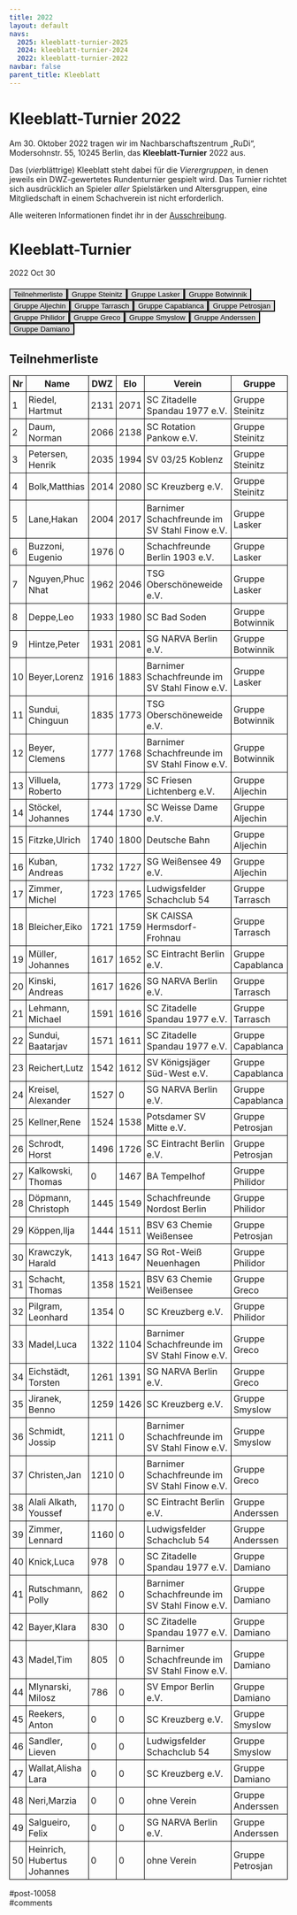 ```yaml
---
title: 2022 
layout: default
navs:
  2025: kleeblatt-turnier-2025
  2024: kleeblatt-turnier-2024
  2022: kleeblatt-turnier-2022
navbar: false
parent_title: Kleeblatt
---
```

<div class="post-10058 page type-page status-publish hentry" id="post-10058">
<h1 class="entry-title">Kleeblatt-Turnier 2022</h1>
<div class="entry-content">
<p>Am 30. Oktober 2022 tragen wir im Nachbarschaftszentrum „RuDi“, Modersohnstr. 55, 10245 Berlin, das <b>Kleeblatt-Turnier</b> 2022 aus. </p>
<p>Das (<i>vier</i>blättrige) Kleeblatt steht dabei für die <i>Vierergruppen</i>, in denen jeweils ein DWZ-gewertetes Rundenturnier gespielt wird. Das Turnier richtet sich ausdrücklich an Spieler <i>aller</i> Spielstärken und Altersgruppen, eine Mitgliedschaft in einem Schachverein ist nicht erforderlich.</p>
<p>Alle weiteren Informationen findet ihr in der <a href="https://www.narva-schach.de/wordpress/wp-content/uploads/2022/10/Kleeblatt-Turnier-2022.pdf">Ausschreibung</a>.</p>
<div class="grtTournament">
<style><!--.grtTournament div.grtTab.grtTabInactive {
    display:none;
}

.grtTournament div.grtTab.grtTabActive {
    display:block;
}

.grtTournament button.grtButtonInactive,
.grtTournament button.grtButtonInitial {
    padding-left:20px;
    padding-right:20px;
}

.grtTournament button.grtButtonActive,
.grtTournament button.grtButtonActive:disabled {
    font-weight:bold;
    padding-left:10px;
    padding-right:10px;
}
--></style>
<style><!--.grtTournament .grtNav {
    margin-bottom:20px;
    margin-top:20px;
}

.grtTournament h1 {
    font-size: 20pt;
    font-weight: bold;
}

.grtTournament h2 {
    font-size: 16pt;
    font-weight: bold;
}

.grtTournament h3 {
    font-size: 14pt;
    font-weight: bold;
}

.grtTournament table {
    border-collapse: collapse;
}

.grtTournament td,th {
    border: 1px solid #000000;
    padding:4px;
}

.grtTournament button.grtButtonInactive,
.grtTournament button.grtButtonInitial {
    background:#dfdfdf;
}

.grtTournament button.grtButtonActive,
.grtTournament button.grtButtonActive:disabled {
    background:#cfcfcf;
    color:#0000FF;
}
--></style>
<h1>Kleeblatt-Turnier</h1>
<p><span>2022 Oct 30</span></p>
<div class="grtNav"><button class="grtButtonInitial" id="grtButton_playerList" onclick="grt.activateTab('playerList');">Teilnehmerliste</button><button class="grtButtonInactive" id="grtButton_67748356-a870-4ef8-a371-72ad7a4cc62d" onclick="grt.activateTab('67748356-a870-4ef8-a371-72ad7a4cc62d');">Gruppe Steinitz</button><button class="grtButtonInactive" id="grtButton_14ea7402-530b-460a-a305-9877841f2d34" onclick="grt.activateTab('14ea7402-530b-460a-a305-9877841f2d34');">Gruppe Lasker</button><button class="grtButtonInactive" id="grtButton_799481f5-5b3b-4f1b-9202-10d7d27e0999" onclick="grt.activateTab('799481f5-5b3b-4f1b-9202-10d7d27e0999');">Gruppe Botwinnik</button><button class="grtButtonInactive" id="grtButton_c24eacb9-fa39-4d5d-b5f1-d5cb71c034e8" onclick="grt.activateTab('c24eacb9-fa39-4d5d-b5f1-d5cb71c034e8');">Gruppe Aljechin</button><button class="grtButtonInactive" id="grtButton_97300d3e-1c11-45a3-9147-49c2e9bb5a31" onclick="grt.activateTab('97300d3e-1c11-45a3-9147-49c2e9bb5a31');">Gruppe Tarrasch</button><button class="grtButtonInactive" id="grtButton_d92c1d41-ed5d-4c53-ab97-fe9e51d52f57" onclick="grt.activateTab('d92c1d41-ed5d-4c53-ab97-fe9e51d52f57');">Gruppe Capablanca</button><button class="grtButtonInactive" id="grtButton_f3167422-e957-49d8-bf71-ca2249bd8d39" onclick="grt.activateTab('f3167422-e957-49d8-bf71-ca2249bd8d39');">Gruppe Petrosjan</button><button class="grtButtonInactive" id="grtButton_c16e1cb7-ce1b-4466-a47c-28d10c5f6150" onclick="grt.activateTab('c16e1cb7-ce1b-4466-a47c-28d10c5f6150');">Gruppe Philidor</button><button class="grtButtonInactive" id="grtButton_c8510f16-4c68-45d1-a840-4a5b72cc6ebc" onclick="grt.activateTab('c8510f16-4c68-45d1-a840-4a5b72cc6ebc');">Gruppe Greco</button><button class="grtButtonInactive" id="grtButton_d3733bd2-5135-4f66-aef8-4d499f24cf3d" onclick="grt.activateTab('d3733bd2-5135-4f66-aef8-4d499f24cf3d');">Gruppe Smyslow</button><button class="grtButtonInactive" id="grtButton_3bebe34c-29de-47e1-a794-2b57d296908c" onclick="grt.activateTab('3bebe34c-29de-47e1-a794-2b57d296908c');">Gruppe Anderssen</button><button class="grtButtonInactive" id="grtButton_3977fcd9-f284-4b0a-aea7-93d7cb1f6835" onclick="grt.activateTab('3977fcd9-f284-4b0a-aea7-93d7cb1f6835');">Gruppe Damiano</button></div>
<div class="grtTab grtTabActive" id="grtTab_playerList">
<h2>Teilnehmerliste</h2>
<table class="grtTable grtPlayerList clean swiss footable">
<thead>
<tr>
<th data-type="numeric">Nr</th>
<th>Name</th>
<th data-type="numeric">DWZ</th>
<th data-type="numeric">Elo</th>
<th>Verein</th>
<th>Gruppe</th>
</tr>
</thead>
<tbody>
<tr>
<td>1</td>
<td>Riedel,​Hartmut</td>
<td>2131</td>
<td>2071</td>
<td>SC Zitadelle Spandau 1977 e.V.</td>
<td>Gruppe Steinitz</td>
</tr>
<tr>
<td>2</td>
<td>Daum,​Norman</td>
<td>2066</td>
<td>2138</td>
<td>SC Rotation Pankow e.V.</td>
<td>Gruppe Steinitz</td>
</tr>
<tr>
<td>3</td>
<td>Petersen,​Henrik</td>
<td>2035</td>
<td>1994</td>
<td>SV 03/25 Koblenz </td>
<td>Gruppe Steinitz</td>
</tr>
<tr>
<td>4</td>
<td>Bolk,​Matthias</td>
<td>2014</td>
<td>2080</td>
<td>SC Kreuzberg e.V.</td>
<td>Gruppe Steinitz</td>
</tr>
<tr>
<td>5</td>
<td>Lane,​Hakan</td>
<td>2004</td>
<td>2017</td>
<td>Barnimer Schachfreunde im SV Stahl Finow e.V.</td>
<td>Gruppe Lasker</td>
</tr>
<tr>
<td>6</td>
<td>Buzzoni,​Eugenio</td>
<td>1976</td>
<td>0</td>
<td>Schachfreunde Berlin 1903 e.V.</td>
<td>Gruppe Lasker</td>
</tr>
<tr>
<td>7</td>
<td>Nguyen,​Phuc Nhat</td>
<td>1962</td>
<td>2046</td>
<td>TSG Oberschöneweide e.V.</td>
<td>Gruppe Lasker</td>
</tr>
<tr>
<td>8</td>
<td>Deppe,​Leo</td>
<td>1933</td>
<td>1980</td>
<td>SC Bad Soden</td>
<td>Gruppe Botwinnik</td>
</tr>
<tr>
<td>9</td>
<td>Hintze,​Peter</td>
<td>1931</td>
<td>2081</td>
<td>SG NARVA Berlin e.V.</td>
<td>Gruppe Botwinnik</td>
</tr>
<tr>
<td>10</td>
<td>Beyer,​Lorenz</td>
<td>1916</td>
<td>1883</td>
<td>Barnimer Schachfreunde im SV Stahl Finow e.V.</td>
<td>Gruppe Lasker</td>
</tr>
<tr>
<td>11</td>
<td>Sundui,​Chinguun</td>
<td>1835</td>
<td>1773</td>
<td>TSG Oberschöneweide e.V.</td>
<td>Gruppe Botwinnik</td>
</tr>
<tr>
<td>12</td>
<td>Beyer,​Clemens</td>
<td>1777</td>
<td>1768</td>
<td>Barnimer Schachfreunde im SV Stahl Finow e.V.</td>
<td>Gruppe Botwinnik</td>
</tr>
<tr>
<td>13</td>
<td>Villuela,​Roberto</td>
<td>1773</td>
<td>1729</td>
<td>SC Friesen Lichtenberg e.V.</td>
<td>Gruppe Aljechin</td>
</tr>
<tr>
<td>14</td>
<td>Stöckel,​Johannes</td>
<td>1744</td>
<td>1730</td>
<td>SC Weisse Dame e.V.</td>
<td>Gruppe Aljechin</td>
</tr>
<tr>
<td>15</td>
<td>Fitzke,​Ulrich</td>
<td>1740</td>
<td>1800</td>
<td>Deutsche Bahn</td>
<td>Gruppe Aljechin</td>
</tr>
<tr>
<td>16</td>
<td>Kuban,​Andreas</td>
<td>1732</td>
<td>1727</td>
<td>SG Weißensee 49 e.V.</td>
<td>Gruppe Aljechin</td>
</tr>
<tr>
<td>17</td>
<td>Zimmer,​Michel</td>
<td>1723</td>
<td>1765</td>
<td>Ludwigsfelder Schachclub 54</td>
<td>Gruppe Tarrasch</td>
</tr>
<tr>
<td>18</td>
<td>Bleicher,​Eiko</td>
<td>1721</td>
<td>1759</td>
<td>SK CAISSA Hermsdorf-Frohnau</td>
<td>Gruppe Tarrasch</td>
</tr>
<tr>
<td>19</td>
<td>Müller,​Johannes</td>
<td>1617</td>
<td>1652</td>
<td>SC Eintracht Berlin e.V.</td>
<td>Gruppe Capablanca</td>
</tr>
<tr>
<td>20</td>
<td>Kinski,​Andreas</td>
<td>1617</td>
<td>1626</td>
<td>SG NARVA Berlin e.V.</td>
<td>Gruppe Tarrasch</td>
</tr>
<tr>
<td>21</td>
<td>Lehmann,​Michael</td>
<td>1591</td>
<td>1616</td>
<td>SC Zitadelle Spandau 1977 e.V.</td>
<td>Gruppe Tarrasch</td>
</tr>
<tr>
<td>22</td>
<td>Sundui,​Baatarjav</td>
<td>1571</td>
<td>1611</td>
<td>SC Zitadelle Spandau 1977 e.V.</td>
<td>Gruppe Capablanca</td>
</tr>
<tr>
<td>23</td>
<td>Reichert,​Lutz</td>
<td>1542</td>
<td>1612</td>
<td>SV Königsjäger Süd-West e.V.</td>
<td>Gruppe Capablanca</td>
</tr>
<tr>
<td>24</td>
<td>Kreisel,​Alexander</td>
<td>1527</td>
<td>0</td>
<td>SG NARVA Berlin e.V.</td>
<td>Gruppe Capablanca</td>
</tr>
<tr>
<td>25</td>
<td>Kellner,​Rene</td>
<td>1524</td>
<td>1538</td>
<td>Potsdamer SV Mitte e.V.</td>
<td>Gruppe Petrosjan</td>
</tr>
<tr>
<td>26</td>
<td>Schrodt,​Horst</td>
<td>1496</td>
<td>1726</td>
<td>SC Eintracht Berlin e.V.</td>
<td>Gruppe Petrosjan</td>
</tr>
<tr>
<td>27</td>
<td>Kalkowski,​Thomas</td>
<td>0</td>
<td>1467</td>
<td>BA Tempelhof</td>
<td>Gruppe Philidor</td>
</tr>
<tr>
<td>28</td>
<td>Döpmann,​Christoph</td>
<td>1445</td>
<td>1549</td>
<td>Schachfreunde Nordost Berlin</td>
<td>Gruppe Philidor</td>
</tr>
<tr>
<td>29</td>
<td>Köppen,​Ilja</td>
<td>1444</td>
<td>1511</td>
<td>BSV 63 Chemie Weißensee</td>
<td>Gruppe Petrosjan</td>
</tr>
<tr>
<td>30</td>
<td>Krawczyk,​Harald</td>
<td>1413</td>
<td>1647</td>
<td>SG Rot-Weiß Neuenhagen</td>
<td>Gruppe Philidor</td>
</tr>
<tr>
<td>31</td>
<td>Schacht,​Thomas</td>
<td>1358</td>
<td>1521</td>
<td>BSV 63 Chemie Weißensee</td>
<td>Gruppe Greco</td>
</tr>
<tr>
<td>32</td>
<td>Pilgram,​Leonhard</td>
<td>1354</td>
<td>0</td>
<td>SC Kreuzberg e.V.</td>
<td>Gruppe Philidor</td>
</tr>
<tr>
<td>33</td>
<td>Madel,​Luca</td>
<td>1322</td>
<td>1104</td>
<td>Barnimer Schachfreunde im SV Stahl Finow e.V.</td>
<td>Gruppe Greco</td>
</tr>
<tr>
<td>34</td>
<td>Eichstädt,​Torsten</td>
<td>1261</td>
<td>1391</td>
<td>SG NARVA Berlin e.V.</td>
<td>Gruppe Greco</td>
</tr>
<tr>
<td>35</td>
<td>Jiranek,​Benno</td>
<td>1259</td>
<td>1426</td>
<td>SC Kreuzberg e.V.</td>
<td>Gruppe Smyslow</td>
</tr>
<tr>
<td>36</td>
<td>Schmidt,​Jossip</td>
<td>1211</td>
<td>0</td>
<td>Barnimer Schachfreunde im SV Stahl Finow e.V.</td>
<td>Gruppe Smyslow</td>
</tr>
<tr>
<td>37</td>
<td>Christen,​Jan</td>
<td>1210</td>
<td>0</td>
<td>Barnimer Schachfreunde im SV Stahl Finow e.V.</td>
<td>Gruppe Greco</td>
</tr>
<tr>
<td>38</td>
<td>Alali Alkath,​Youssef</td>
<td>1170</td>
<td>0</td>
<td>SC Eintracht Berlin e.V.</td>
<td>Gruppe Anderssen</td>
</tr>
<tr>
<td>39</td>
<td>Zimmer,​Lennard</td>
<td>1160</td>
<td>0</td>
<td>Ludwigsfelder Schachclub 54</td>
<td>Gruppe Anderssen</td>
</tr>
<tr>
<td>40</td>
<td>Knick,​Luca</td>
<td>978</td>
<td>0</td>
<td>SC Zitadelle Spandau 1977 e.V.</td>
<td>Gruppe Damiano</td>
</tr>
<tr>
<td>41</td>
<td>Rutschmann,​Polly</td>
<td>862</td>
<td>0</td>
<td>Barnimer Schachfreunde im SV Stahl Finow e.V.</td>
<td>Gruppe Damiano</td>
</tr>
<tr>
<td>42</td>
<td>Bayer,​Klara</td>
<td>830</td>
<td>0</td>
<td>SC Zitadelle Spandau 1977 e.V.</td>
<td>Gruppe Damiano</td>
</tr>
<tr>
<td>43</td>
<td>Madel,​Tim</td>
<td>805</td>
<td>0</td>
<td>Barnimer Schachfreunde im SV Stahl Finow e.V.</td>
<td>Gruppe Damiano</td>
</tr>
<tr>
<td>44</td>
<td>Mlynarski,​Milosz</td>
<td>786</td>
<td>0</td>
<td>SV Empor Berlin e.V.</td>
<td>Gruppe Damiano</td>
</tr>
<tr>
<td>45</td>
<td>Reekers,​Anton</td>
<td>0</td>
<td>0</td>
<td>SC Kreuzberg e.V.</td>
<td>Gruppe Smyslow</td>
</tr>
<tr>
<td>46</td>
<td>Sandler,​Lieven</td>
<td>0</td>
<td>0</td>
<td>Ludwigsfelder Schachclub 54</td>
<td>Gruppe Smyslow</td>
</tr>
<tr>
<td>47</td>
<td>Wallat,​Alisha Lara</td>
<td>0</td>
<td>0</td>
<td>SC Kreuzberg e.V.</td>
<td>Gruppe Damiano</td>
</tr>
<tr>
<td>48</td>
<td>Neri,​Marzia</td>
<td>0</td>
<td>0</td>
<td>ohne Verein</td>
<td>Gruppe Anderssen</td>
</tr>
<tr>
<td>49</td>
<td>Salgueiro,​Felix</td>
<td>0</td>
<td>0</td>
<td>SG NARVA Berlin e.V.</td>
<td>Gruppe Anderssen</td>
</tr>
<tr>
<td>50</td>
<td>Heinrich,​Hubertus Johannes</td>
<td>0</td>
<td>0</td>
<td>ohne Verein</td>
<td>Gruppe Petrosjan</td>
</tr>
</tbody>
</table>
</div>
<div class="grtTab grtTabInactive" id="grtTab_67748356-a870-4ef8-a371-72ad7a4cc62d">
<h1>Gruppe Steinitz</h1>
<h2>Rangliste</h2>
<table class="grtTable grtRanking clean swiss">
<thead>
<tr>
<th data-type="numeric">Platz</th>
<th>Name</th>
<th>Verein</th>
<th data-type="numeric">DWZ</th>
<th data-type="numeric">Elo</th>
<th data-type="numeric">Punkte</th>
<th data-type="numeric">SoBerg</th>
</tr>
</thead>
<tbody>
<tr>
<td>1</td>
<td>Riedel,​Hartmut</td>
<td>SC Zitadelle Spandau 1977 e.V.</td>
<td>2131</td>
<td>2071</td>
<td>2.5</td>
<td>2.75</td>
</tr>
<tr>
<td>2</td>
<td>Bolk,​Matthias</td>
<td>SC Kreuzberg e.V.</td>
<td>2014</td>
<td>2080</td>
<td>1.5</td>
<td>2.25</td>
</tr>
<tr>
<td>3</td>
<td>Daum,​Norman</td>
<td>SC Rotation Pankow e.V.</td>
<td>2066</td>
<td>2138</td>
<td>1.0</td>
<td>1.5</td>
</tr>
<tr>
<td>4</td>
<td>Petersen,​Henrik</td>
<td>SV 03/25 Koblenz </td>
<td>2035</td>
<td>1994</td>
<td>1.0</td>
<td>1.0</td>
</tr>
</tbody>
</table>
<h2>Paarungen der Runde 1</h2>
<table class="grtTable grtPairing clean swiss">
<thead>
<tr>
<th>Brett</th>
<th>Weiß</th>
<th></th>
<th>Schwarz</th>
<th>Ergebnis</th>
</tr>
</thead>
<tbody>
<tr>
<td>1</td>
<td>Riedel,Hartmut</td>
<td> – </td>
<td>Petersen,Henrik</td>
<td>1:0</td>
</tr>
<tr>
<td>2</td>
<td>Bolk,Matthias</td>
<td> – </td>
<td>Daum,Norman</td>
<td>0:1</td>
</tr>
</tbody>
</table>
<h2>Paarungen der Runde 2</h2>
<table class="grtTable grtPairing clean swiss">
<thead>
<tr>
<th>Brett</th>
<th>Weiß</th>
<th></th>
<th>Schwarz</th>
<th>Ergebnis</th>
</tr>
</thead>
<tbody>
<tr>
<td>1</td>
<td>Daum,Norman</td>
<td> – </td>
<td>Riedel,Hartmut</td>
<td>0:1</td>
</tr>
<tr>
<td>2</td>
<td>Petersen,Henrik</td>
<td> – </td>
<td>Bolk,Matthias</td>
<td>0:1</td>
</tr>
</tbody>
</table>
<h2>Paarungen der Runde 3</h2>
<table class="grtTable grtPairing clean swiss">
<thead>
<tr>
<th>Brett</th>
<th>Weiß</th>
<th></th>
<th>Schwarz</th>
<th>Ergebnis</th>
</tr>
</thead>
<tbody>
<tr>
<td>1</td>
<td>Riedel,Hartmut</td>
<td> – </td>
<td>Bolk,Matthias</td>
<td>½:½</td>
</tr>
<tr>
<td>2</td>
<td>Daum,Norman</td>
<td> – </td>
<td>Petersen,Henrik</td>
<td>0:1</td>
</tr>
</tbody>
</table>
</div>
<div class="grtTab grtTabInactive" id="grtTab_14ea7402-530b-460a-a305-9877841f2d34">
<h1>Gruppe Lasker</h1>
<h2>Rangliste</h2>
<table class="grtTable grtRanking clean swiss">
<thead>
<tr>
<th data-type="numeric">Platz</th>
<th>Name</th>
<th>Verein</th>
<th data-type="numeric">DWZ</th>
<th data-type="numeric">Elo</th>
<th data-type="numeric">Punkte</th>
<th data-type="numeric">SoBerg</th>
</tr>
</thead>
<tbody>
<tr>
<td>1</td>
<td>Buzzoni,​Eugenio</td>
<td>Schachfreunde Berlin 1903 e.V.</td>
<td>1976</td>
<td>0</td>
<td>2.0</td>
<td>2.75</td>
</tr>
<tr>
<td>2</td>
<td>Beyer,​Lorenz</td>
<td>Barnimer Schachfreunde im SV Stahl Finow e.V.</td>
<td>1916</td>
<td>1883</td>
<td>2.0</td>
<td>2.25</td>
</tr>
<tr>
<td>3</td>
<td>Nguyen,​Phuc Nhat</td>
<td>TSG Oberschöneweide e.V.</td>
<td>1962</td>
<td>2046</td>
<td>1.5</td>
<td>1.5</td>
</tr>
<tr>
<td>4</td>
<td>Lane,​Hakan</td>
<td>Barnimer Schachfreunde im SV Stahl Finow e.V.</td>
<td>2004</td>
<td>2017</td>
<td>0.5</td>
<td>1.0</td>
</tr>
</tbody>
</table>
<h2>Paarungen der Runde 1</h2>
<table class="grtTable grtPairing clean swiss">
<thead>
<tr>
<th>Brett</th>
<th>Weiß</th>
<th></th>
<th>Schwarz</th>
<th>Ergebnis</th>
</tr>
</thead>
<tbody>
<tr>
<td>1</td>
<td>Beyer,Lorenz</td>
<td> – </td>
<td>Lane,Hakan</td>
<td>1:0</td>
</tr>
<tr>
<td>2</td>
<td>Buzzoni,Eugenio</td>
<td> – </td>
<td>Nguyen,Phuc Nhat</td>
<td>1:0</td>
</tr>
</tbody>
</table>
<h2>Paarungen der Runde 2</h2>
<table class="grtTable grtPairing clean swiss">
<thead>
<tr>
<th>Brett</th>
<th>Weiß</th>
<th></th>
<th>Schwarz</th>
<th>Ergebnis</th>
</tr>
</thead>
<tbody>
<tr>
<td>1</td>
<td>Nguyen,Phuc Nhat</td>
<td> – </td>
<td>Beyer,Lorenz</td>
<td>½:½</td>
</tr>
<tr>
<td>2</td>
<td>Lane,Hakan</td>
<td> – </td>
<td>Buzzoni,Eugenio</td>
<td>½:½</td>
</tr>
</tbody>
</table>
<h2>Paarungen der Runde 3</h2>
<table class="grtTable grtPairing clean swiss">
<thead>
<tr>
<th>Brett</th>
<th>Weiß</th>
<th></th>
<th>Schwarz</th>
<th>Ergebnis</th>
</tr>
</thead>
<tbody>
<tr>
<td>1</td>
<td>Beyer,Lorenz</td>
<td> – </td>
<td>Buzzoni,Eugenio</td>
<td>½:½</td>
</tr>
<tr>
<td>2</td>
<td>Nguyen,Phuc Nhat</td>
<td> – </td>
<td>Lane,Hakan</td>
<td>1:0</td>
</tr>
</tbody>
</table>
</div>
<div class="grtTab grtTabInactive" id="grtTab_799481f5-5b3b-4f1b-9202-10d7d27e0999">
<h1>Gruppe Botwinnik</h1>
<h2>Rangliste</h2>
<table class="grtTable grtRanking clean swiss">
<thead>
<tr>
<th data-type="numeric">Platz</th>
<th>Name</th>
<th>Verein</th>
<th data-type="numeric">DWZ</th>
<th data-type="numeric">Elo</th>
<th data-type="numeric">Punkte</th>
<th data-type="numeric">SoBerg</th>
</tr>
</thead>
<tbody>
<tr>
<td>1</td>
<td>Beyer,​Clemens</td>
<td>Barnimer Schachfreunde im SV Stahl Finow e.V.</td>
<td>1777</td>
<td>1768</td>
<td>2.0</td>
<td>2.5</td>
</tr>
<tr>
<td>1</td>
<td>Hintze,​Peter</td>
<td>SG NARVA Berlin e.V.</td>
<td>1931</td>
<td>2081</td>
<td>2.0</td>
<td>2.5</td>
</tr>
<tr>
<td>3</td>
<td>Sundui,​Chinguun</td>
<td>TSG Oberschöneweide e.V.</td>
<td>1835</td>
<td>1773</td>
<td>1.0</td>
<td>2.0</td>
</tr>
<tr>
<td>4</td>
<td>Deppe,​Leo</td>
<td>SC Bad Soden</td>
<td>1933</td>
<td>1980</td>
<td>1.0</td>
<td>1.0</td>
</tr>
</tbody>
</table>
<h2>Paarungen der Runde 1</h2>
<table class="grtTable grtPairing clean swiss">
<thead>
<tr>
<th>Brett</th>
<th>Weiß</th>
<th></th>
<th>Schwarz</th>
<th>Ergebnis</th>
</tr>
</thead>
<tbody>
<tr>
<td>1</td>
<td>Beyer,Clemens</td>
<td> – </td>
<td>Sundui,Chinguun</td>
<td>½:½</td>
</tr>
<tr>
<td>2</td>
<td>Deppe,Leo</td>
<td> – </td>
<td>Hintze,Peter</td>
<td>0:1</td>
</tr>
</tbody>
</table>
<h2>Paarungen der Runde 2</h2>
<table class="grtTable grtPairing clean swiss">
<thead>
<tr>
<th>Brett</th>
<th>Weiß</th>
<th></th>
<th>Schwarz</th>
<th>Ergebnis</th>
</tr>
</thead>
<tbody>
<tr>
<td>1</td>
<td>Hintze,Peter</td>
<td> – </td>
<td>Beyer,Clemens</td>
<td>½:½</td>
</tr>
<tr>
<td>2</td>
<td>Sundui,Chinguun</td>
<td> – </td>
<td>Deppe,Leo</td>
<td>0:1</td>
</tr>
</tbody>
</table>
<h2>Paarungen der Runde 3</h2>
<table class="grtTable grtPairing clean swiss">
<thead>
<tr>
<th>Brett</th>
<th>Weiß</th>
<th></th>
<th>Schwarz</th>
<th>Ergebnis</th>
</tr>
</thead>
<tbody>
<tr>
<td>1</td>
<td>Beyer,Clemens</td>
<td> – </td>
<td>Deppe,Leo</td>
<td>+:-</td>
</tr>
<tr>
<td>2</td>
<td>Hintze,Peter</td>
<td> – </td>
<td>Sundui,Chinguun</td>
<td>½:½</td>
</tr>
</tbody>
</table>
</div>
<div class="grtTab grtTabInactive" id="grtTab_c24eacb9-fa39-4d5d-b5f1-d5cb71c034e8">
<h1>Gruppe Aljechin</h1>
<h2>Rangliste</h2>
<table class="grtTable grtRanking clean swiss">
<thead>
<tr>
<th data-type="numeric">Platz</th>
<th>Name</th>
<th>Verein</th>
<th data-type="numeric">DWZ</th>
<th data-type="numeric">Elo</th>
<th data-type="numeric">Punkte</th>
<th data-type="numeric">SoBerg</th>
</tr>
</thead>
<tbody>
<tr>
<td>1</td>
<td>Kuban,​Andreas</td>
<td>SG Weißensee 49 e.V.</td>
<td>1732</td>
<td>1727</td>
<td>3.0</td>
<td>3.0</td>
</tr>
<tr>
<td>2</td>
<td>Fitzke,​Ulrich</td>
<td>Deutsche Bahn</td>
<td>1740</td>
<td>1800</td>
<td>1.5</td>
<td>1.25</td>
</tr>
<tr>
<td>3</td>
<td>Villuela,​Roberto</td>
<td>SC Friesen Lichtenberg e.V.</td>
<td>1773</td>
<td>1729</td>
<td>1.0</td>
<td>0.5</td>
</tr>
<tr>
<td>4</td>
<td>Stöckel,​Johannes</td>
<td>SC Weisse Dame e.V.</td>
<td>1744</td>
<td>1730</td>
<td>0.5</td>
<td>0.75</td>
</tr>
</tbody>
</table>
<h2>Paarungen der Runde 1</h2>
<table class="grtTable grtPairing clean swiss">
<thead>
<tr>
<th>Brett</th>
<th>Weiß</th>
<th></th>
<th>Schwarz</th>
<th>Ergebnis</th>
</tr>
</thead>
<tbody>
<tr>
<td>1</td>
<td>Kuban,Andreas</td>
<td> – </td>
<td>Villuela,Roberto</td>
<td>1:0</td>
</tr>
<tr>
<td>2</td>
<td>Stöckel,Johannes</td>
<td> – </td>
<td>Fitzke,Ulrich</td>
<td>½:½</td>
</tr>
</tbody>
</table>
<h2>Paarungen der Runde 2</h2>
<table class="grtTable grtPairing clean swiss">
<thead>
<tr>
<th>Brett</th>
<th>Weiß</th>
<th></th>
<th>Schwarz</th>
<th>Ergebnis</th>
</tr>
</thead>
<tbody>
<tr>
<td>1</td>
<td>Fitzke,Ulrich</td>
<td> – </td>
<td>Kuban,Andreas</td>
<td>0:1</td>
</tr>
<tr>
<td>2</td>
<td>Villuela,Roberto</td>
<td> – </td>
<td>Stöckel,Johannes</td>
<td>1:0</td>
</tr>
</tbody>
</table>
<h2>Paarungen der Runde 3</h2>
<table class="grtTable grtPairing clean swiss">
<thead>
<tr>
<th>Brett</th>
<th>Weiß</th>
<th></th>
<th>Schwarz</th>
<th>Ergebnis</th>
</tr>
</thead>
<tbody>
<tr>
<td>1</td>
<td>Kuban,Andreas</td>
<td> – </td>
<td>Stöckel,Johannes</td>
<td>1:0</td>
</tr>
<tr>
<td>2</td>
<td>Fitzke,Ulrich</td>
<td> – </td>
<td>Villuela,Roberto</td>
<td>1:0</td>
</tr>
</tbody>
</table>
</div>
<div class="grtTab grtTabInactive" id="grtTab_97300d3e-1c11-45a3-9147-49c2e9bb5a31">
<h1>Gruppe Tarrasch</h1>
<h2>Rangliste</h2>
<table class="grtTable grtRanking clean swiss">
<thead>
<tr>
<th data-type="numeric">Platz</th>
<th>Name</th>
<th>Verein</th>
<th data-type="numeric">DWZ</th>
<th data-type="numeric">Elo</th>
<th data-type="numeric">Punkte</th>
<th data-type="numeric">SoBerg</th>
</tr>
</thead>
<tbody>
<tr>
<td>1</td>
<td>Bleicher,​Eiko</td>
<td>SK CAISSA Hermsdorf-Frohnau</td>
<td>1721</td>
<td>1759</td>
<td>2.5</td>
<td>2.5</td>
</tr>
<tr>
<td>2</td>
<td>Zimmer,​Michel</td>
<td>Ludwigsfelder Schachclub 54</td>
<td>1723</td>
<td>1765</td>
<td>2.0</td>
<td>2.0</td>
</tr>
<tr>
<td>3</td>
<td>Kinski,​Andreas</td>
<td>SG NARVA Berlin e.V.</td>
<td>1617</td>
<td>1626</td>
<td>1.5</td>
<td>1.0</td>
</tr>
<tr>
<td>4</td>
<td>Lehmann,​Michael</td>
<td>SC Zitadelle Spandau 1977 e.V.</td>
<td>1591</td>
<td>1616</td>
<td>0.0</td>
<td>0.0</td>
</tr>
</tbody>
</table>
<h2>Paarungen der Runde 1</h2>
<table class="grtTable grtPairing clean swiss">
<thead>
<tr>
<th>Brett</th>
<th>Weiß</th>
<th></th>
<th>Schwarz</th>
<th>Ergebnis</th>
</tr>
</thead>
<tbody>
<tr>
<td>1</td>
<td>Bleicher,Eiko</td>
<td> – </td>
<td>Kinski,Andreas</td>
<td>1:0</td>
</tr>
<tr>
<td>2</td>
<td>Lehmann,Michael</td>
<td> – </td>
<td>Zimmer,Michel</td>
<td>0:1</td>
</tr>
</tbody>
</table>
<h2>Paarungen der Runde 2</h2>
<table class="grtTable grtPairing clean swiss">
<thead>
<tr>
<th>Brett</th>
<th>Weiß</th>
<th></th>
<th>Schwarz</th>
<th>Ergebnis</th>
</tr>
</thead>
<tbody>
<tr>
<td>1</td>
<td>Zimmer,Michel</td>
<td> – </td>
<td>Bleicher,Eiko</td>
<td>½:½</td>
</tr>
<tr>
<td>2</td>
<td>Kinski,Andreas</td>
<td> – </td>
<td>Lehmann,Michael</td>
<td>1:0</td>
</tr>
</tbody>
</table>
<h2>Paarungen der Runde 3</h2>
<table class="grtTable grtPairing clean swiss">
<thead>
<tr>
<th>Brett</th>
<th>Weiß</th>
<th></th>
<th>Schwarz</th>
<th>Ergebnis</th>
</tr>
</thead>
<tbody>
<tr>
<td>1</td>
<td>Bleicher,Eiko</td>
<td> – </td>
<td>Lehmann,Michael</td>
<td>1:0</td>
</tr>
<tr>
<td>2</td>
<td>Zimmer,Michel</td>
<td> – </td>
<td>Kinski,Andreas</td>
<td>½:½</td>
</tr>
</tbody>
</table>
</div>
<div class="grtTab grtTabInactive" id="grtTab_d92c1d41-ed5d-4c53-ab97-fe9e51d52f57">
<h1>Gruppe Capablanca</h1>
<h2>Rangliste</h2>
<table class="grtTable grtRanking clean swiss">
<thead>
<tr>
<th data-type="numeric">Platz</th>
<th>Name</th>
<th>Verein</th>
<th data-type="numeric">DWZ</th>
<th data-type="numeric">Elo</th>
<th data-type="numeric">Punkte</th>
<th data-type="numeric">SoBerg</th>
</tr>
</thead>
<tbody>
<tr>
<td>1</td>
<td>Reichert,​Lutz</td>
<td>SV Königsjäger Süd-West e.V.</td>
<td>1542</td>
<td>1612</td>
<td>2.5</td>
<td>3.25</td>
</tr>
<tr>
<td>2</td>
<td>Sundui,​Baatarjav</td>
<td>SC Zitadelle Spandau 1977 e.V.</td>
<td>1571</td>
<td>1611</td>
<td>2.0</td>
<td>1.5</td>
</tr>
<tr>
<td>3</td>
<td>Kreisel,​Alexander</td>
<td>SG NARVA Berlin e.V.</td>
<td>1527</td>
<td>0</td>
<td>1.0</td>
<td>0.5</td>
</tr>
<tr>
<td>4</td>
<td>Müller,​Johannes</td>
<td>SC Eintracht Berlin e.V.</td>
<td>1617</td>
<td>1652</td>
<td>0.5</td>
<td>1.25</td>
</tr>
</tbody>
</table>
<h2>Paarungen der Runde 1</h2>
<table class="grtTable grtPairing clean swiss">
<thead>
<tr>
<th>Brett</th>
<th>Weiß</th>
<th></th>
<th>Schwarz</th>
<th>Ergebnis</th>
</tr>
</thead>
<tbody>
<tr>
<td>1</td>
<td>Sundui,Baatarjav</td>
<td> – </td>
<td>Müller,Johannes</td>
<td>1:0</td>
</tr>
<tr>
<td>2</td>
<td>Reichert,Lutz</td>
<td> – </td>
<td>Kreisel,Alexander</td>
<td>1:0</td>
</tr>
</tbody>
</table>
<h2>Paarungen der Runde 2</h2>
<table class="grtTable grtPairing clean swiss">
<thead>
<tr>
<th>Brett</th>
<th>Weiß</th>
<th></th>
<th>Schwarz</th>
<th>Ergebnis</th>
</tr>
</thead>
<tbody>
<tr>
<td>1</td>
<td>Kreisel,Alexander</td>
<td> – </td>
<td>Sundui,Baatarjav</td>
<td>0:1</td>
</tr>
<tr>
<td>2</td>
<td>Müller,Johannes</td>
<td> – </td>
<td>Reichert,Lutz</td>
<td>½:½</td>
</tr>
</tbody>
</table>
<h2>Paarungen der Runde 3</h2>
<table class="grtTable grtPairing clean swiss">
<thead>
<tr>
<th>Brett</th>
<th>Weiß</th>
<th></th>
<th>Schwarz</th>
<th>Ergebnis</th>
</tr>
</thead>
<tbody>
<tr>
<td>1</td>
<td>Sundui,Baatarjav</td>
<td> – </td>
<td>Reichert,Lutz</td>
<td>0:1</td>
</tr>
<tr>
<td>2</td>
<td>Kreisel,Alexander</td>
<td> – </td>
<td>Müller,Johannes</td>
<td>1:0</td>
</tr>
</tbody>
</table>
</div>
<div class="grtTab grtTabInactive" id="grtTab_f3167422-e957-49d8-bf71-ca2249bd8d39">
<h1>Gruppe Petrosjan</h1>
<h2>Rangliste</h2>
<table class="grtTable grtRanking clean swiss">
<thead>
<tr>
<th data-type="numeric">Platz</th>
<th>Name</th>
<th>Verein</th>
<th data-type="numeric">DWZ</th>
<th data-type="numeric">Elo</th>
<th data-type="numeric">Punkte</th>
<th data-type="numeric">SoBerg</th>
</tr>
</thead>
<tbody>
<tr>
<td>1</td>
<td>Heinrich,​Hubertus Johannes</td>
<td>ohne Verein</td>
<td>0</td>
<td>0</td>
<td>2.0</td>
<td>2.5</td>
</tr>
<tr>
<td>2</td>
<td>Kellner,​Rene</td>
<td>Potsdamer SV Mitte e.V.</td>
<td>1524</td>
<td>1538</td>
<td>1.5</td>
<td>2.75</td>
</tr>
<tr>
<td>3</td>
<td>Schrodt,​Horst</td>
<td>SC Eintracht Berlin e.V.</td>
<td>1496</td>
<td>1726</td>
<td>1.5</td>
<td>1.75</td>
</tr>
<tr>
<td>4</td>
<td>Köppen,​Ilja</td>
<td>BSV 63 Chemie Weißensee</td>
<td>1444</td>
<td>1511</td>
<td>1.0</td>
<td>1.5</td>
</tr>
</tbody>
</table>
<h2>Paarungen der Runde 1</h2>
<table class="grtTable grtPairing clean swiss">
<thead>
<tr>
<th>Brett</th>
<th>Weiß</th>
<th></th>
<th>Schwarz</th>
<th>Ergebnis</th>
</tr>
</thead>
<tbody>
<tr>
<td>1</td>
<td>Köppen,Ilja</td>
<td> – </td>
<td>Heinrich,Hubertus Johannes</td>
<td>0:1</td>
</tr>
<tr>
<td>2</td>
<td>Schrodt,Horst</td>
<td> – </td>
<td>Kellner,Rene</td>
<td>½:½</td>
</tr>
</tbody>
</table>
<h2>Paarungen der Runde 2</h2>
<table class="grtTable grtPairing clean swiss">
<thead>
<tr>
<th>Brett</th>
<th>Weiß</th>
<th></th>
<th>Schwarz</th>
<th>Ergebnis</th>
</tr>
</thead>
<tbody>
<tr>
<td>1</td>
<td>Kellner,Rene</td>
<td> – </td>
<td>Köppen,Ilja</td>
<td>0:1</td>
</tr>
<tr>
<td>2</td>
<td>Heinrich,Hubertus Johannes</td>
<td> – </td>
<td>Schrodt,Horst</td>
<td>1:0</td>
</tr>
</tbody>
</table>
<h2>Paarungen der Runde 3</h2>
<table class="grtTable grtPairing clean swiss">
<thead>
<tr>
<th>Brett</th>
<th>Weiß</th>
<th></th>
<th>Schwarz</th>
<th>Ergebnis</th>
</tr>
</thead>
<tbody>
<tr>
<td>1</td>
<td>Köppen,Ilja</td>
<td> – </td>
<td>Schrodt,Horst</td>
<td>0:1</td>
</tr>
<tr>
<td>2</td>
<td>Kellner,Rene</td>
<td> – </td>
<td>Heinrich,Hubertus Johannes</td>
<td>1:0</td>
</tr>
</tbody>
</table>
</div>
<div class="grtTab grtTabInactive" id="grtTab_c16e1cb7-ce1b-4466-a47c-28d10c5f6150">
<h1>Gruppe Philidor</h1>
<h2>Rangliste</h2>
<table class="grtTable grtRanking clean swiss">
<thead>
<tr>
<th data-type="numeric">Platz</th>
<th>Name</th>
<th>Verein</th>
<th data-type="numeric">DWZ</th>
<th data-type="numeric">Elo</th>
<th data-type="numeric">Punkte</th>
<th data-type="numeric">SoBerg</th>
</tr>
</thead>
<tbody>
<tr>
<td>1</td>
<td>Döpmann,​Christoph</td>
<td>Schachfreunde Nordost Berlin</td>
<td>1445</td>
<td>1549</td>
<td>2.5</td>
<td>3.0</td>
</tr>
<tr>
<td>2</td>
<td>Pilgram,​Leonhard</td>
<td>SC Kreuzberg e.V.</td>
<td>1354</td>
<td>0</td>
<td>1.5</td>
<td>1.5</td>
</tr>
<tr>
<td>3</td>
<td>Kalkowski,​Thomas</td>
<td>BA Tempelhof</td>
<td>0</td>
<td>1467</td>
<td>1.0</td>
<td>2.0</td>
</tr>
<tr>
<td>4</td>
<td>Krawczyk,​Harald</td>
<td>SG Rot-Weiß Neuenhagen</td>
<td>1413</td>
<td>1647</td>
<td>1.0</td>
<td>1.0</td>
</tr>
</tbody>
</table>
<h2>Paarungen der Runde 1</h2>
<table class="grtTable grtPairing clean swiss">
<thead>
<tr>
<th>Brett</th>
<th>Weiß</th>
<th></th>
<th>Schwarz</th>
<th>Ergebnis</th>
</tr>
</thead>
<tbody>
<tr>
<td>1</td>
<td>Krawczyk,Harald</td>
<td> – </td>
<td>Döpmann,Christoph</td>
<td>0:1</td>
</tr>
<tr>
<td>2</td>
<td>Kalkowski,Thomas</td>
<td> – </td>
<td>Pilgram,Leonhard</td>
<td>½:½</td>
</tr>
</tbody>
</table>
<h2>Paarungen der Runde 2</h2>
<table class="grtTable grtPairing clean swiss">
<thead>
<tr>
<th>Brett</th>
<th>Weiß</th>
<th></th>
<th>Schwarz</th>
<th>Ergebnis</th>
</tr>
</thead>
<tbody>
<tr>
<td>1</td>
<td>Pilgram,Leonhard</td>
<td> – </td>
<td>Krawczyk,Harald</td>
<td>1:0</td>
</tr>
<tr>
<td>2</td>
<td>Döpmann,Christoph</td>
<td> – </td>
<td>Kalkowski,Thomas</td>
<td>½:½</td>
</tr>
</tbody>
</table>
<h2>Paarungen der Runde 3</h2>
<table class="grtTable grtPairing clean swiss">
<thead>
<tr>
<th>Brett</th>
<th>Weiß</th>
<th></th>
<th>Schwarz</th>
<th>Ergebnis</th>
</tr>
</thead>
<tbody>
<tr>
<td>1</td>
<td>Krawczyk,Harald</td>
<td> – </td>
<td>Kalkowski,Thomas</td>
<td>1:0</td>
</tr>
<tr>
<td>2</td>
<td>Pilgram,Leonhard</td>
<td> – </td>
<td>Döpmann,Christoph</td>
<td>0:1</td>
</tr>
</tbody>
</table>
</div>
<div class="grtTab grtTabInactive" id="grtTab_c8510f16-4c68-45d1-a840-4a5b72cc6ebc">
<h1>Gruppe Greco</h1>
<h2>Rangliste</h2>
<table class="grtTable grtRanking clean swiss">
<thead>
<tr>
<th data-type="numeric">Platz</th>
<th>Name</th>
<th>Verein</th>
<th data-type="numeric">DWZ</th>
<th data-type="numeric">Elo</th>
<th data-type="numeric">Punkte</th>
<th data-type="numeric">SoBerg</th>
</tr>
</thead>
<tbody>
<tr>
<td>1</td>
<td>Madel,​Luca</td>
<td>Barnimer Schachfreunde im SV Stahl Finow e.V.</td>
<td>1322</td>
<td>1104</td>
<td>2.0</td>
<td>2.5</td>
</tr>
<tr>
<td>1</td>
<td>Eichstädt,​Torsten</td>
<td>SG NARVA Berlin e.V.</td>
<td>1261</td>
<td>1391</td>
<td>2.0</td>
<td>2.5</td>
</tr>
<tr>
<td>3</td>
<td>Christen,​Jan</td>
<td>Barnimer Schachfreunde im SV Stahl Finow e.V.</td>
<td>1210</td>
<td>0</td>
<td>1.0</td>
<td>2.0</td>
</tr>
<tr>
<td>4</td>
<td>Schacht,​Thomas</td>
<td>BSV 63 Chemie Weißensee</td>
<td>1358</td>
<td>1521</td>
<td>1.0</td>
<td>1.0</td>
</tr>
</tbody>
</table>
<h2>Paarungen der Runde 1</h2>
<table class="grtTable grtPairing clean swiss">
<thead>
<tr>
<th>Brett</th>
<th>Weiß</th>
<th></th>
<th>Schwarz</th>
<th>Ergebnis</th>
</tr>
</thead>
<tbody>
<tr>
<td>1</td>
<td>Schacht,Thomas</td>
<td> – </td>
<td>Eichstädt,Torsten</td>
<td>0:1</td>
</tr>
<tr>
<td>2</td>
<td>Christen,Jan</td>
<td> – </td>
<td>Madel,Luca</td>
<td>½:½</td>
</tr>
</tbody>
</table>
<h2>Paarungen der Runde 2</h2>
<table class="grtTable grtPairing clean swiss">
<thead>
<tr>
<th>Brett</th>
<th>Weiß</th>
<th></th>
<th>Schwarz</th>
<th>Ergebnis</th>
</tr>
</thead>
<tbody>
<tr>
<td>1</td>
<td>Madel,Luca</td>
<td> – </td>
<td>Schacht,Thomas</td>
<td>1:0</td>
</tr>
<tr>
<td>2</td>
<td>Eichstädt,Torsten</td>
<td> – </td>
<td>Christen,Jan</td>
<td>½:½</td>
</tr>
</tbody>
</table>
<h2>Paarungen der Runde 3</h2>
<table class="grtTable grtPairing clean swiss">
<thead>
<tr>
<th>Brett</th>
<th>Weiß</th>
<th></th>
<th>Schwarz</th>
<th>Ergebnis</th>
</tr>
</thead>
<tbody>
<tr>
<td>1</td>
<td>Schacht,Thomas</td>
<td> – </td>
<td>Christen,Jan</td>
<td>1:0</td>
</tr>
<tr>
<td>2</td>
<td>Madel,Luca</td>
<td> – </td>
<td>Eichstädt,Torsten</td>
<td>½:½</td>
</tr>
</tbody>
</table>
</div>
<div class="grtTab grtTabInactive" id="grtTab_d3733bd2-5135-4f66-aef8-4d499f24cf3d">
<h1>Gruppe Smyslow</h1>
<h2>Rangliste</h2>
<table class="grtTable grtRanking clean swiss">
<thead>
<tr>
<th data-type="numeric">Platz</th>
<th>Name</th>
<th>Verein</th>
<th data-type="numeric">DWZ</th>
<th data-type="numeric">Elo</th>
<th data-type="numeric">Punkte</th>
<th data-type="numeric">SoBerg</th>
</tr>
</thead>
<tbody>
<tr>
<td>1</td>
<td>Sandler,​Lieven</td>
<td>Ludwigsfelder Schachclub 54</td>
<td>0</td>
<td>0</td>
<td>2.0</td>
<td>3.0</td>
</tr>
<tr>
<td>2</td>
<td>Schmidt,​Jossip</td>
<td>Barnimer Schachfreunde im SV Stahl Finow e.V.</td>
<td>1211</td>
<td>0</td>
<td>2.0</td>
<td>2.0</td>
</tr>
<tr>
<td>3</td>
<td>Reekers,​Anton</td>
<td>SC Kreuzberg e.V.</td>
<td>0</td>
<td>0</td>
<td>1.0</td>
<td>2.0</td>
</tr>
<tr>
<td>4</td>
<td>Jiranek,​Benno</td>
<td>SC Kreuzberg e.V.</td>
<td>1259</td>
<td>1426</td>
<td>1.0</td>
<td>1.0</td>
</tr>
</tbody>
</table>
<h2>Paarungen der Runde 1</h2>
<table class="grtTable grtPairing clean swiss">
<thead>
<tr>
<th>Brett</th>
<th>Weiß</th>
<th></th>
<th>Schwarz</th>
<th>Ergebnis</th>
</tr>
</thead>
<tbody>
<tr>
<td>1</td>
<td>Schmidt,Jossip</td>
<td> – </td>
<td>Reekers,Anton</td>
<td>1:0</td>
</tr>
<tr>
<td>2</td>
<td>Sandler,Lieven</td>
<td> – </td>
<td>Jiranek,Benno</td>
<td>1:0</td>
</tr>
</tbody>
</table>
<h2>Paarungen der Runde 2</h2>
<table class="grtTable grtPairing clean swiss">
<thead>
<tr>
<th>Brett</th>
<th>Weiß</th>
<th></th>
<th>Schwarz</th>
<th>Ergebnis</th>
</tr>
</thead>
<tbody>
<tr>
<td>1</td>
<td>Jiranek,Benno</td>
<td> – </td>
<td>Schmidt,Jossip</td>
<td>0:1</td>
</tr>
<tr>
<td>2</td>
<td>Reekers,Anton</td>
<td> – </td>
<td>Sandler,Lieven</td>
<td>1:0</td>
</tr>
</tbody>
</table>
<h2>Paarungen der Runde 3</h2>
<table class="grtTable grtPairing clean swiss">
<thead>
<tr>
<th>Brett</th>
<th>Weiß</th>
<th></th>
<th>Schwarz</th>
<th>Ergebnis</th>
</tr>
</thead>
<tbody>
<tr>
<td>1</td>
<td>Schmidt,Jossip</td>
<td> – </td>
<td>Sandler,Lieven</td>
<td>0:1</td>
</tr>
<tr>
<td>2</td>
<td>Jiranek,Benno</td>
<td> – </td>
<td>Reekers,Anton</td>
<td>1:0</td>
</tr>
</tbody>
</table>
</div>
<div class="grtTab grtTabInactive" id="grtTab_3bebe34c-29de-47e1-a794-2b57d296908c">
<h1>Gruppe Anderssen</h1>
<h2>Rangliste</h2>
<table class="grtTable grtRanking clean swiss">
<thead>
<tr>
<th data-type="numeric">Platz</th>
<th>Name</th>
<th>Verein</th>
<th data-type="numeric">DWZ</th>
<th data-type="numeric">Elo</th>
<th data-type="numeric">Punkte</th>
<th data-type="numeric">SoBerg</th>
</tr>
</thead>
<tbody>
<tr>
<td>1</td>
<td>Alali Alkath,​Youssef</td>
<td>SC Eintracht Berlin e.V.</td>
<td>1170</td>
<td>0</td>
<td>2.0</td>
<td>2.5</td>
</tr>
<tr>
<td>2</td>
<td>Salgueiro,​Felix</td>
<td>SG NARVA Berlin e.V.</td>
<td>0</td>
<td>0</td>
<td>1.5</td>
<td>2.75</td>
</tr>
<tr>
<td>3</td>
<td>Zimmer,​Lennard</td>
<td>Ludwigsfelder Schachclub 54</td>
<td>1160</td>
<td>0</td>
<td>1.5</td>
<td>1.75</td>
</tr>
<tr>
<td>4</td>
<td>Neri,​Marzia</td>
<td>ohne Verein</td>
<td>0</td>
<td>0</td>
<td>1.0</td>
<td>1.5</td>
</tr>
</tbody>
</table>
<h2>Paarungen der Runde 1</h2>
<table class="grtTable grtPairing clean swiss">
<thead>
<tr>
<th>Brett</th>
<th>Weiß</th>
<th></th>
<th>Schwarz</th>
<th>Ergebnis</th>
</tr>
</thead>
<tbody>
<tr>
<td>1</td>
<td>Salgueiro,Felix</td>
<td> – </td>
<td>Zimmer,Lennard</td>
<td>½:½</td>
</tr>
<tr>
<td>2</td>
<td>Neri,Marzia</td>
<td> – </td>
<td>Alali Alkath,Youssef</td>
<td>0:1</td>
</tr>
</tbody>
</table>
<h2>Paarungen der Runde 2</h2>
<table class="grtTable grtPairing clean swiss">
<thead>
<tr>
<th>Brett</th>
<th>Weiß</th>
<th></th>
<th>Schwarz</th>
<th>Ergebnis</th>
</tr>
</thead>
<tbody>
<tr>
<td>1</td>
<td>Alali Alkath,Youssef</td>
<td> – </td>
<td>Salgueiro,Felix</td>
<td>0:1</td>
</tr>
<tr>
<td>2</td>
<td>Zimmer,Lennard</td>
<td> – </td>
<td>Neri,Marzia</td>
<td>1:0</td>
</tr>
</tbody>
</table>
<h2>Paarungen der Runde 3</h2>
<table class="grtTable grtPairing clean swiss">
<thead>
<tr>
<th>Brett</th>
<th>Weiß</th>
<th></th>
<th>Schwarz</th>
<th>Ergebnis</th>
</tr>
</thead>
<tbody>
<tr>
<td>1</td>
<td>Salgueiro,Felix</td>
<td> – </td>
<td>Neri,Marzia</td>
<td>0:1</td>
</tr>
<tr>
<td>2</td>
<td>Alali Alkath,Youssef</td>
<td> – </td>
<td>Zimmer,Lennard</td>
<td>1:0</td>
</tr>
</tbody>
</table>
</div>
<div class="grtTab grtTabInactive" id="grtTab_3977fcd9-f284-4b0a-aea7-93d7cb1f6835">
<h1>Gruppe Damiano</h1>
<h2>Rangliste</h2>
<table class="grtTable grtRanking clean swiss">
<thead>
<tr>
<th data-type="numeric">Platz</th>
<th>Name</th>
<th>Verein</th>
<th data-type="numeric">DWZ</th>
<th data-type="numeric">Elo</th>
<th data-type="numeric">Punkte</th>
<th data-type="numeric">SoBerg</th>
</tr>
</thead>
<tbody>
<tr>
<td>1</td>
<td>Mlynarski,​Milosz</td>
<td>SV Empor Berlin e.V.</td>
<td>786</td>
<td>0</td>
<td>4.0</td>
<td>7.5</td>
</tr>
<tr>
<td>2</td>
<td>Wallat,​Alisha Lara</td>
<td>SC Kreuzberg e.V.</td>
<td>0</td>
<td>0</td>
<td>3.5</td>
<td>8.25</td>
</tr>
<tr>
<td>3</td>
<td>Rutschmann,​Polly</td>
<td>Barnimer Schachfreunde im SV Stahl Finow e.V.</td>
<td>862</td>
<td>0</td>
<td>2.5</td>
<td>4.75</td>
</tr>
<tr>
<td>4</td>
<td>Bayer,​Klara</td>
<td>SC Zitadelle Spandau 1977 e.V.</td>
<td>830</td>
<td>0</td>
<td>2.0</td>
<td>6.0</td>
</tr>
<tr>
<td>5</td>
<td>Madel,​Tim</td>
<td>Barnimer Schachfreunde im SV Stahl Finow e.V.</td>
<td>805</td>
<td>0</td>
<td>2.0</td>
<td>3.0</td>
</tr>
<tr>
<td>6</td>
<td>Knick,​Luca</td>
<td>SC Zitadelle Spandau 1977 e.V.</td>
<td>978</td>
<td>0</td>
<td>1.0</td>
<td>2.0</td>
</tr>
</tbody>
</table>
<h2>Paarungen der Runde 1</h2>
<table class="grtTable grtPairing clean swiss">
<thead>
<tr>
<th>Brett</th>
<th>Weiß</th>
<th></th>
<th>Schwarz</th>
<th>Ergebnis</th>
</tr>
</thead>
<tbody>
<tr>
<td>1</td>
<td>Wallat,Alisha Lara</td>
<td> – </td>
<td>Rutschmann,Polly</td>
<td>½:½</td>
</tr>
<tr>
<td>2</td>
<td>Mlynarski,Milosz</td>
<td> – </td>
<td>Knick,Luca</td>
<td>1:0</td>
</tr>
<tr>
<td>3</td>
<td>Bayer,Klara</td>
<td> – </td>
<td>Madel,Tim</td>
<td>0:1</td>
</tr>
</tbody>
</table>
<h2>Paarungen der Runde 2</h2>
<table class="grtTable grtPairing clean swiss">
<thead>
<tr>
<th>Brett</th>
<th>Weiß</th>
<th></th>
<th>Schwarz</th>
<th>Ergebnis</th>
</tr>
</thead>
<tbody>
<tr>
<td>1</td>
<td>Madel,Tim</td>
<td> – </td>
<td>Wallat,Alisha Lara</td>
<td>0:1</td>
</tr>
<tr>
<td>2</td>
<td>Knick,Luca</td>
<td> – </td>
<td>Bayer,Klara</td>
<td>1:0</td>
</tr>
<tr>
<td>3</td>
<td>Rutschmann,Polly</td>
<td> – </td>
<td>Mlynarski,Milosz</td>
<td>0:1</td>
</tr>
</tbody>
</table>
<h2>Paarungen der Runde 3</h2>
<table class="grtTable grtPairing clean swiss">
<thead>
<tr>
<th>Brett</th>
<th>Weiß</th>
<th></th>
<th>Schwarz</th>
<th>Ergebnis</th>
</tr>
</thead>
<tbody>
<tr>
<td>1</td>
<td>Wallat,Alisha Lara</td>
<td> – </td>
<td>Mlynarski,Milosz</td>
<td>1:0</td>
</tr>
<tr>
<td>2</td>
<td>Bayer,Klara</td>
<td> – </td>
<td>Rutschmann,Polly</td>
<td>1:0</td>
</tr>
<tr>
<td>3</td>
<td>Madel,Tim</td>
<td> – </td>
<td>Knick,Luca</td>
<td>1:0</td>
</tr>
</tbody>
</table>
<h2>Paarungen der Runde 4</h2>
<table class="grtTable grtPairing clean swiss">
<thead>
<tr>
<th>Brett</th>
<th>Weiß</th>
<th></th>
<th>Schwarz</th>
<th>Ergebnis</th>
</tr>
</thead>
<tbody>
<tr>
<td>1</td>
<td>Knick,Luca</td>
<td> – </td>
<td>Wallat,Alisha Lara</td>
<td>-:+</td>
</tr>
<tr>
<td>2</td>
<td>Rutschmann,Polly</td>
<td> – </td>
<td>Madel,Tim</td>
<td>1:0</td>
</tr>
<tr>
<td>3</td>
<td>Mlynarski,Milosz</td>
<td> – </td>
<td>Bayer,Klara</td>
<td>1:0</td>
</tr>
</tbody>
</table>
<h2>Paarungen der Runde 5</h2>
<table class="grtTable grtPairing clean swiss">
<thead>
<tr>
<th>Brett</th>
<th>Weiß</th>
<th></th>
<th>Schwarz</th>
<th>Ergebnis</th>
</tr>
</thead>
<tbody>
<tr>
<td>1</td>
<td>Wallat,Alisha Lara</td>
<td> – </td>
<td>Bayer,Klara</td>
<td>0:1</td>
</tr>
<tr>
<td>2</td>
<td>Madel,Tim</td>
<td> – </td>
<td>Mlynarski,Milosz</td>
<td>0:1</td>
</tr>
<tr>
<td>3</td>
<td>Knick,Luca</td>
<td> – </td>
<td>Rutschmann,Polly</td>
<td>-:+</td>
</tr>
</tbody>
</table>
</div>
<p><script>//<!--
try {
    grt = grt;
}
catch (e) {
    grt = {};
}

grt.activateTab = function(id) {
    let button = document.getElementById("grtButton_" + id);
    let tab = document.getElementById("grtTab_" + id);
    let previousButton = document.getElementsByClassName("grtButtonActive")[0];
    let previousTab = document.getElementsByClassName("grtTabActive")[0];

    previousButton.disabled=false;
    previousButton.classList.replace("grtButtonActive","grtButtonInactive");

    button.style.width=button.getBoundingClientRect().width;
    button.style.paddingLeft="auto";
    button.style.paddingRight="auto";
    button.disabled=true;
    button.classList.replace("grtButtonInactive", "grtButtonActive");

    previousTab.classList.replace("grtTabActive","grtTabInactive");
    tab.classList.replace("grtTabInactive","grtTabActive");

};

(function(){
    let button = document.getElementsByClassName("grtButtonInitial")[0];
    button.style.width=button.getBoundingClientRect().width;
    button.style.paddingLeft="auto";
    button.style.paddingRight="auto";
    button.disabled=true;
    button.classList.replace("grtButtonInitial", "grtButtonActive");
})();
//-->
</script></p></div>
</div><!-- .entry-content -->
</div> #post-10058 
<div id="comments">
</div> #comments 
